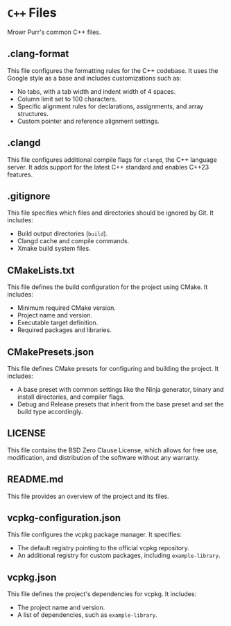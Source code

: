 # `C++` Files

Mrowr Purr's common C++ files.

## .clang-format

This file configures the formatting rules for the C++ codebase. It uses the Google style as a base and includes customizations such as:
- No tabs, with a tab width and indent width of 4 spaces.
- Column limit set to 100 characters.
- Specific alignment rules for declarations, assignments, and array structures.
- Custom pointer and reference alignment settings.

## .clangd

This file configures additional compile flags for `clangd`, the C++ language server. It adds support for the latest C++ standard and enables C++23 features.

## .gitignore

This file specifies which files and directories should be ignored by Git. It includes:
- Build output directories (`build`).
- Clangd cache and compile commands.
- Xmake build system files.

## CMakeLists.txt

This file defines the build configuration for the project using CMake. It includes:
- Minimum required CMake version.
- Project name and version.
- Executable target definition.
- Required packages and libraries.

## CMakePresets.json

This file defines CMake presets for configuring and building the project. It includes:
- A base preset with common settings like the Ninja generator, binary and install directories, and compiler flags.
- Debug and Release presets that inherit from the base preset and set the build type accordingly.

## LICENSE

This file contains the BSD Zero Clause License, which allows for free use, modification, and distribution of the software without any warranty.

## README.md

This file provides an overview of the project and its files.

## vcpkg-configuration.json

This file configures the vcpkg package manager. It specifies:
- The default registry pointing to the official vcpkg repository.
- An additional registry for custom packages, including `example-library`.

## vcpkg.json

This file defines the project's dependencies for vcpkg. It includes:
- The project name and version.
- A list of dependencies, such as `example-library`.